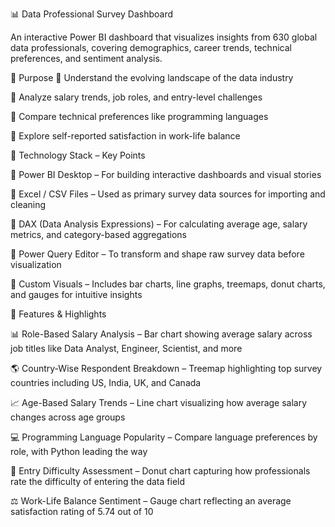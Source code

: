 📊 Data Professional Survey Dashboard

  An interactive Power BI dashboard that visualizes insights from 630 global data professionals, covering demographics, career trends, technical preferences, and sentiment analysis.

🎯 Purpose
  🔹 Understand the evolving landscape of the data industry

  🔹 Analyze salary trends, job roles, and entry-level challenges

  🔹 Compare technical preferences like programming languages

  🔹 Explore self-reported satisfaction in work-life balance

🧪 Technology Stack – Key Points
 
  🔹 Power BI Desktop – For building interactive dashboards and visual stories

  🔹 Excel / CSV Files – Used as primary survey data sources for importing and cleaning

  🔹 DAX (Data Analysis Expressions) – For calculating average age, salary metrics, and category-based aggregations

  🔹 Power Query Editor – To transform and shape raw survey data before visualization

  🔹 Custom Visuals – Includes bar charts, line graphs, treemaps, donut charts, and gauges for intuitive insights

🌟 Features & Highlights

   📊 Role-Based Salary Analysis – Bar chart showing average salary across job titles like Data Analyst, Engineer, Scientist, and more
  
   🌎 Country-Wise Respondent Breakdown – Treemap highlighting top survey countries including US, India, UK, and Canada

   📈 Age-Based Salary Trends – Line chart visualizing how average salary changes across age groups
 
   💻 Programming Language Popularity – Compare language preferences by role, with Python leading the way

   🚪 Entry Difficulty Assessment – Donut chart capturing how professionals rate the difficulty of entering the data field

   ⚖️ Work-Life Balance Sentiment – Gauge chart reflecting an average satisfaction rating of 5.74 out of 10
